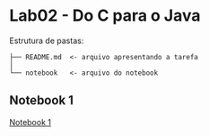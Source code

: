 # Lab02 - Do C para o Java

Estrutura de pastas:

~~~
├── README.md  <- arquivo apresentando a tarefa
│
└── notebook   <- arquivo do notebook
~~~

## Notebook 1

[Notebook 1](https://github.com/NuitJack/POOstuff_247069/blob/main/lab02/notebook/lab02-java-estruturasras-ra247069.ipynb)
